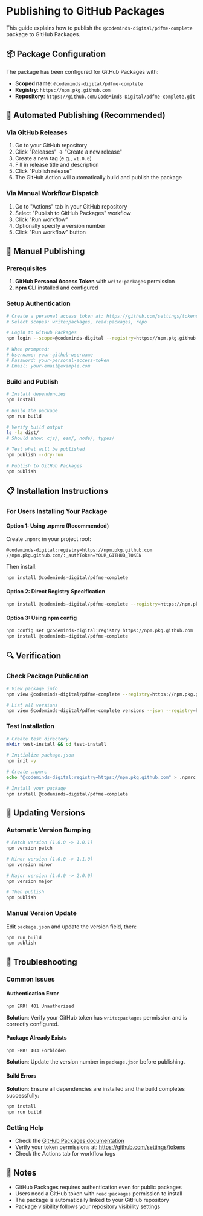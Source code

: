 # Publishing to GitHub Packages

This guide explains how to publish the `@codeminds-digital/pdfme-complete` package to GitHub Packages.

## 📦 Package Configuration

The package has been configured for GitHub Packages with:
- **Scoped name**: `@codeminds-digital/pdfme-complete`
- **Registry**: `https://npm.pkg.github.com`
- **Repository**: `https://github.com/CodeMinds-Digital/pdfme-complete.git`

## 🚀 Automated Publishing (Recommended)

### Via GitHub Releases
1. Go to your GitHub repository
2. Click "Releases" → "Create a new release"
3. Create a new tag (e.g., `v1.0.0`)
4. Fill in release title and description
5. Click "Publish release"
6. The GitHub Action will automatically build and publish the package

### Via Manual Workflow Dispatch
1. Go to "Actions" tab in your GitHub repository
2. Select "Publish to GitHub Packages" workflow
3. Click "Run workflow"
4. Optionally specify a version number
5. Click "Run workflow" button

## 🔧 Manual Publishing

### Prerequisites
1. **GitHub Personal Access Token** with `write:packages` permission
2. **npm CLI** installed and configured

### Setup Authentication
```bash
# Create a personal access token at: https://github.com/settings/tokens
# Select scopes: write:packages, read:packages, repo

# Login to GitHub Packages
npm login --scope=@codeminds-digital --registry=https://npm.pkg.github.com

# When prompted:
# Username: your-github-username
# Password: your-personal-access-token
# Email: your-email@example.com
```

### Build and Publish
```bash
# Install dependencies
npm install

# Build the package
npm run build

# Verify build output
ls -la dist/
# Should show: cjs/, esm/, node/, types/

# Test what will be published
npm publish --dry-run

# Publish to GitHub Packages
npm publish
```

## 📋 Installation Instructions

### For Users Installing Your Package

#### Option 1: Using .npmrc (Recommended)
Create `.npmrc` in your project root:
```
@codeminds-digital:registry=https://npm.pkg.github.com
//npm.pkg.github.com/:_authToken=YOUR_GITHUB_TOKEN
```

Then install:
```bash
npm install @codeminds-digital/pdfme-complete
```

#### Option 2: Direct Registry Specification
```bash
npm install @codeminds-digital/pdfme-complete --registry=https://npm.pkg.github.com
```

#### Option 3: Using npm config
```bash
npm config set @codeminds-digital:registry https://npm.pkg.github.com
npm install @codeminds-digital/pdfme-complete
```

## 🔍 Verification

### Check Package Publication
```bash
# View package info
npm view @codeminds-digital/pdfme-complete --registry=https://npm.pkg.github.com

# List all versions
npm view @codeminds-digital/pdfme-complete versions --json --registry=https://npm.pkg.github.com
```

### Test Installation
```bash
# Create test directory
mkdir test-install && cd test-install

# Initialize package.json
npm init -y

# Create .npmrc
echo "@codeminds-digital:registry=https://npm.pkg.github.com" > .npmrc

# Install your package
npm install @codeminds-digital/pdfme-complete
```

## 🔄 Updating Versions

### Automatic Version Bumping
```bash
# Patch version (1.0.0 -> 1.0.1)
npm version patch

# Minor version (1.0.0 -> 1.1.0)
npm version minor

# Major version (1.0.0 -> 2.0.0)
npm version major

# Then publish
npm publish
```

### Manual Version Update
Edit `package.json` and update the version field, then:
```bash
npm run build
npm publish
```

## 🚨 Troubleshooting

### Common Issues

#### Authentication Error
```
npm ERR! 401 Unauthorized
```
**Solution**: Verify your GitHub token has `write:packages` permission and is correctly configured.

#### Package Already Exists
```
npm ERR! 403 Forbidden
```
**Solution**: Update the version number in `package.json` before publishing.

#### Build Errors
**Solution**: Ensure all dependencies are installed and the build completes successfully:
```bash
npm install
npm run build
```

### Getting Help
- Check the [GitHub Packages documentation](https://docs.github.com/en/packages)
- Verify your token permissions at: https://github.com/settings/tokens
- Check the Actions tab for workflow logs

## 📝 Notes

- GitHub Packages requires authentication even for public packages
- Users need a GitHub token with `read:packages` permission to install
- The package is automatically linked to your GitHub repository
- Package visibility follows your repository visibility settings
